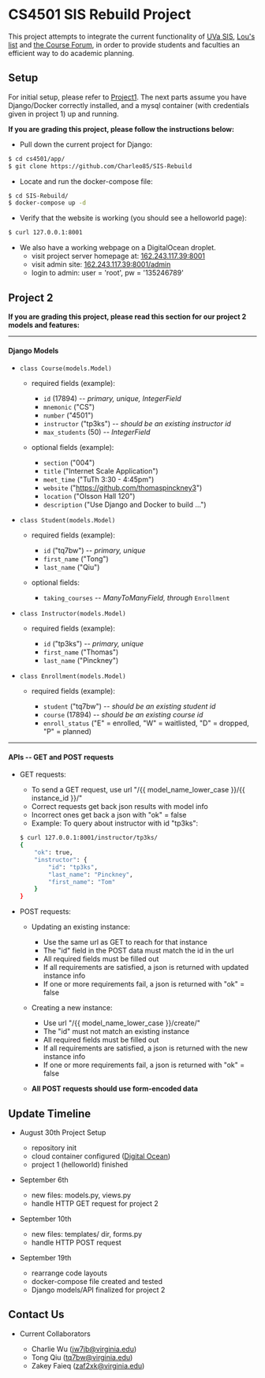 CS4501 SIS Rebuild Project
=====
This project attempts to integrate the current functionality of [UVa SIS](https://sisuva.admin.virginia.edu), [Lou's list](http://rabi.phys.virginia.edu/mySIS/CS2/) and [the Course Forum](http://www.thecourseforum.com), in order to provide students and faculties an efficient way to do academic planning.

Setup
-----
For initial setup, please refer to [Project1](https://github.com/thomaspinckney3/cs4501/blob/master/Project1.md). The next parts assume you have Django/Docker correctly installed, and a mysql container (with credentials given in project 1) up and running.

**If you are grading this project, please follow the instructions below:**

- Pull down the current project for Django:
```bash
$ cd cs4501/app/
$ git clone https://github.com/Charleo85/SIS-Rebuild
```

- Locate and run the docker-compose file:
```bash
$ cd SIS-Rebuild/
$ docker-compose up -d
```

- Verify that the website is working (you should see a helloworld page):
```bash
$ curl 127.0.0.1:8001
```

- We also have a working webpage on a DigitalOcean droplet.
	- visit project server homepage at: [162.243.117.39:8001](http://162.243.117.39:8001)
	- visit admin site: [162.243.117.39:8001/admin](http://162.243.117.39:8001/admin/)
	- login to admin: user = 'root', pw = '135246789'


Project 2
---------

**If you are grading this project, please read this section for our project 2 models and features:**

*****

#### Django Models


- `class Course(models.Model)`

	- required fields (example):

		- `id` (17894) -- *primary, unique, IntegerField*
		- `mnemonic` ("CS")
		- `number` ("4501")
		- `instructor` ("tp3ks") -- *should be an existing instructor id*
		- `max_students` (50) -- *IntegerField*

	- optional fields (example):

		- `section` ("004")
		- `title` ("Internet Scale Application")
		- `meet_time` ("TuTh 3:30 - 4:45pm")
		- `website` ("https://github.com/thomaspinckney3")
		- `location` ("Olsson Hall 120")
		- `description` ("Use Django and Docker to build ...")

- `class Student(models.Model)`

	- required fields (example):

		- `id` ("tq7bw") -- *primary, unique*
		- `first_name` ("Tong")
		- `last_name` ("Qiu")

	- optional fields:

		- `taking_courses` -- *ManyToManyField, through* `Enrollment`

- `class Instructor(models.Model)`

	- required fields (example):

		- `id` ("tp3ks") -- *primary, unique*
		- `first_name` ("Thomas")
		- `last_name` ("Pinckney")

- `class Enrollment(models.Model)`

	- required fields (example):

		- `student` ("tq7bw") -- *should be an existing student id*
		- `course` (17894) -- *should be an existing course id*
		- `enroll_status` ("E" = enrolled, "W" = waitlisted, "D" = dropped, "P" = planned)

*****

#### APIs -- GET and POST requests


- GET requests:

	- To send a GET request, use url "/{{ model_name_lower_case }}/{{ instance_id }}/"
	- Correct requests get back json results with model info
	- Incorrect ones get back a json with "ok" = false
	- Example: To query about instructor with id "tp3ks":

	```bash
	$ curl 127.0.0.1:8001/instructor/tp3ks/
	{
		"ok": true,
		"instructor": {
			"id": "tp3ks",
			"last_name": "Pinckney",
			"first_name": "Tom"
		}
	}
	```
- POST requests:

	- Updating an existing instance:

		- Use the same url as GET to reach for that instance
		- The "id" field in the POST data must match the id in the url
		- All required fields must be filled out
		- If all requirements are satisfied, a json is returned with updated instance info
		- If one or more requirements fail, a json is returned with "ok" = false

	- Creating a new instance:

		- Use url "/{{ model_name_lower_case }}/create/"
		- The "id" must not match an existing instance
		- All required fields must be filled out
		- If all requirements are satisfied, a json is returned with the new instance info
		- If one or more requirements fail, a json is returned with "ok" = false

	- **All POST requests should use form-encoded data**


Update Timeline
---------------

- August 30th Project Setup
	- repository init
	- cloud container configured ([Digital Ocean](https://www.digitalocean.com/))
	- project 1 (helloworld) finished

- September 6th
	- new files: models.py, views.py
	- handle HTTP GET request for project 2

- September 10th
	- new files: templates/ dir, forms.py
	- handle HTTP POST request

- September 19th
	- rearrange code layouts
	- docker-compose file created and tested
	- Django models/API finalized for project 2

Contact Us
----------

- Current Collaborators

	- Charlie Wu ([jw7jb@virginia.edu](mailto:jw7jb@virginia.edu))
	- Tong Qiu ([tq7bw@virginia.edu](mailto:tq7bw@virginia.edu))
	- Zakey Faieq ([zaf2xk@virginia.edu](mailto:zaf2xk@virginia.edu))
